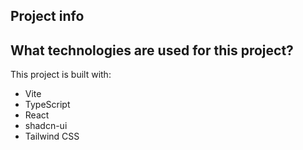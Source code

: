 ## Project info

## What technologies are used for this project?

This project is built with:

- Vite
- TypeScript
- React
- shadcn-ui
- Tailwind CSS

